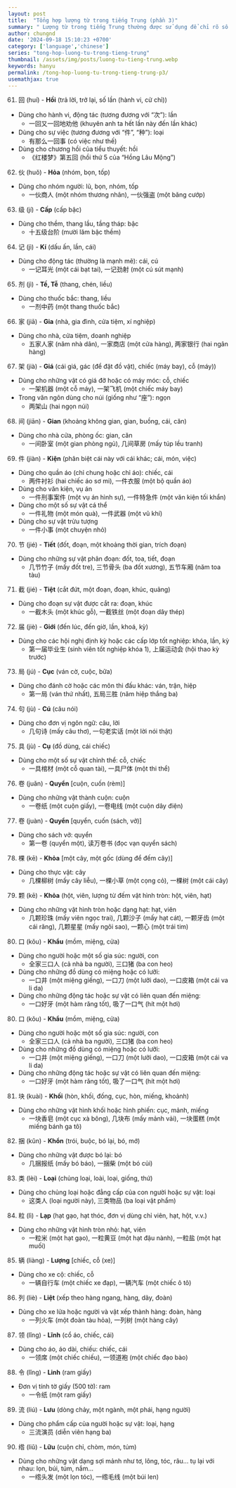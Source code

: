 ```yaml
---
layout: post
title:  "Tổng hợp lượng từ trong tiếng Trung (phần 3)"
summary: " Lượng từ trong tiếng Trung thường được sử dụng để chỉ rõ số lượng hoặc mức độ của một đối tượng nào đó trong câu"
author: chungnd
date: '2024-09-18 15:10:23 +0700'
category: ['language','chinese']
series: "tong-hop-luong-tu-trong-tieng-trung"
thumbnail: /assets/img/posts/luong-tu-tieng-trung.webp
keywords: hanyu
permalink: /tong-hop-luong-tu-trong-tieng-trung-p3/
usemathjax: true
---
```

61. 回 (huí) - **Hồi** (trả lời, trở lại, số lần (hành vi, cử chỉ))
* Dùng cho hành vi, động tác (tương đương với “次”): lần
  - 一回又一回地劝他 (khuyên anh ta hết lần này đến lần khác)
* Dùng cho sự việc (tương đương với “件”, “种”): loại
  - 有那么一回事 (có việc như thế)
* Dùng cho chương hồi của tiểu thuyết: hồi
  - 《红楼梦》第五回 (hồi thứ 5 của “Hồng Lâu Mộng”)

62. 伙 (huǒ) - **Hỏa** (nhóm, bọn, tốp)
* Dùng cho nhóm người: lũ, bọn, nhóm, tốp
  - 一伙商人 (một nhóm thương nhân), 一伙强盗 (một băng cướp)

63. 级 (jí) - **Cấp** (cấp bậc)
* Dùng cho thềm, thang lầu, tầng tháp: bậc
  - 十五级台阶 (mười lăm bậc thềm)

64. 记 (jì) - **Kí** (dấu ấn, lần, cái)
* Dùng cho động tác (thường là mạnh mẽ): cái, cú
  - 一记耳光 (một cái bạt tai), 一记劲射 (một cú sút mạnh)

65. 剂 (jì) - **Tề, Tễ** (thang, chén, liều)
* Dùng cho thuốc bắc: thang, liều
  - 一剂中药 (một thang thuốc bắc)

66. 家 (jiā) - **Gia** (nhà, gia đình, cửa tiệm, xí nghiệp)
* Dùng cho nhà, cửa tiệm, doanh nghiệp
  - 五家人家 (năm nhà dân), 一家商店 (một cửa hàng), 两家银行 (hai ngân hàng)

67. 架 (jià) - **Giá** (cái giá, gác (để đặt đồ vật), chiếc (máy bay), cỗ (máy))
* Dùng cho những vật có giá đỡ hoặc có máy móc: cỗ, chiếc
  - 一架机器 (một cỗ máy), 一架飞机 (một chiếc máy bay)
* Trong văn ngôn dùng cho núi (giống như “座”): ngọn
  - 两架山 (hai ngọn núi)

68. 间 (jiān) - **Gian** (khoảng không gian, gian, buồng, cái, căn)
* Dùng cho nhà cửa, phòng ốc: gian, căn
  - 一间卧室 (một gian phòng ngủ), 几间草房 (mấy túp lều tranh)

69. 件 (jiàn) - **Kiện** (phân biệt cái này với cái khác; cái, món, việc)
* Dùng cho quần áo (chỉ chung hoặc chỉ áo): chiếc, cái
  - 两件衬衫 (hai chiếc áo sơ mi), 一件衣服 (một bộ quần áo)
* Dùng cho văn kiện, vụ án
  - 一件刑事案件 (một vụ án hình sự), 一件特急件 (một văn kiện tối khẩn)
* Dùng cho một số sự vật cá thể
  - 一件礼物 (một món quà), 一件武器 (một vũ khí)
* Dùng cho sự vật trừu tượng
  - 一件小事 (một chuyện nhỏ)

70. 节 (jié) - **Tiết** (đốt, đoạn, một khoảng thời gian, trích đoạn)
* Dùng cho những sự vật phân đoạn: đốt, toa, tiết, đoạn
  - 几节竹子 (mấy đốt tre), 三节骨头 (ba đốt xương), 五节车厢 (năm toa tàu)

71. 截 (jié) - **Tiệt** (cắt đứt, một đoạn, đoạn, khúc, quãng)
* Dùng cho đoạn sự vật được cắt ra: đoạn, khúc
  - 一截木头 (một khúc gỗ), 一截铁丝 (một đoạn dây thép)

72. 届 (jiè) - **Giới** (đến lúc, đến giờ, lần, khoá, kỳ)
* Dùng cho các hội nghị định kỳ hoặc các cấp lớp tốt nghiệp: khóa, lần, kỳ
  - 第一届毕业生 (sinh viên tốt nghiệp khóa 1), 上届运动会 (hội thao kỳ trước)

73. 局 (jú) - **Cục** (ván cờ, cuộc, bữa)
* Dùng cho đánh cờ hoặc các môn thi đấu khác: ván, trận, hiệp
  - 第一局 (ván thứ nhất), 五局三胜 (năm hiệp thắng ba)

74. 句 (jù) - **Cú** (câu nói)
* Dùng cho đơn vị ngôn ngữ: câu, lời
  - 几句诗 (mấy câu thơ), 一句老实话 (một lời nói thật)

75. 具 (jù) - **Cụ** (đồ dùng, cái chiếc)
* Dùng cho một số sự vật chỉnh thể: cỗ, chiếc
  - 一具棺材 (một cỗ quan tài), 一具尸体 (một thi thể)

76. 卷 (juǎn) - **Quyển** [cuộn, cuốn (rèm)]
* Dùng cho những vật thành cuộn: cuộn
  - 一卷纸 (một cuộn giấy), 一卷电线 (một cuộn dây điện)

77. 卷 (juàn) - **Quyển** [quyển, cuốn (sách, vở)]
* Dùng cho sách vở: quyển
  - 第一卷 (quyển một), 读万卷书 (đọc vạn quyển sách)

78. 棵 (kē) - **Khỏa** [một cây, một gốc (dùng để đếm cây)]
* Dùng cho thực vật: cây
  - 几棵柳树 (mấy cây liễu), 一棵小草 (một cọng cỏ), 一棵树 (một cái cây)

79. 颗 (kē) - **Khỏa** (hột, viên, lượng từ đếm vật hình tròn: hột, viên, hạt)
* Dùng cho những vật hình tròn hoặc dạng hạt: hạt, viên
  - 几颗珍珠 (mấy viên ngọc trai), 几颗沙子 (mấy hạt cát), 一颗牙齿 (một cái răng), 几颗星星 (mấy ngôi sao), 一颗心 (một trái tim)

80. 口 (kǒu) - **Khẩu** (mồm, miệng, cửa)
* Dùng cho người hoặc một số gia súc: người, con
  - 全家三口人 (cả nhà ba người), 三口猪 (ba con heo)
* Dùng cho những đồ dùng có miệng hoặc có lưỡi:
  - 一口井 (một miệng giếng), 一口刀 (một lưỡi dao), 一口皮箱 (một cái va li da)
* Dùng cho những động tác hoặc sự vật có liên quan đến miệng:
  - 一口好牙 (một hàm răng tốt), 吸了一口气 (hít một hơi)

80. 口 (kǒu) - **Khẩu** (mồm, miệng, cửa)
* Dùng cho người hoặc một số gia súc: người, con
  - 全家三口人 (cả nhà ba người), 三口猪 (ba con heo)
* Dùng cho những đồ dùng có miệng hoặc có lưỡi:
  - 一口井 (một miệng giếng), 一口刀 (một lưỡi dao), 一口皮箱 (một cái va li da)
* Dùng cho những động tác hoặc sự vật có liên quan đến miệng:
  - 一口好牙 (một hàm răng tốt), 吸了一口气 (hít một hơi)

81. 块 (kuài) - **Khối** (hòn, khối, đống, cục, hòn, miếng, khoảnh)
* Dùng cho những vật hình khối hoặc hình phiến: cục, mảnh, miếng
  - 一块香皂 (một cục xà bông), 几块布 (mấy mảnh vải), 一块蛋糕 (một miếng bánh ga tô)

82. 捆 (kǔn) - **Khổn** (trói, buộc, bó lại, bó, mớ)
* Dùng cho những vật được bó lại: bó
  - 几捆报纸 (mấy bó báo), 一捆柴 (một bó củi)

83. 类 (lèi) - **Loại** (chủng loại, loài, loại, giống, thứ)
* Dùng cho chủng loại hoặc đẳng cấp của con người hoặc sự vật: loại
  - 这类人 (loại người này), 三类物品 (ba loại vật phẩm)

84. 粒 (lì) - **Lạp** (hạt gạo, hạt thóc, đơn vị dùng chỉ viên, hạt, hột, v.v.)
* Dùng cho những vật hình tròn nhỏ: hạt, viên
  - 一粒米 (một hạt gạo), 一粒黄豆 (một hạt đậu nành), 一粒盐 (một hạt muối)

85. 辆 (liàng) - **Lượng** [chiếc, cỗ (xe)]
* Dùng cho xe cộ: chiếc, cỗ
  - 一辆自行车 (một chiếc xe đạp), 一辆汽车 (một chiếc ô tô)

86. 列 (liè) - **Liệt** (xếp theo hàng ngang, hàng, dãy, đoàn)
* Dùng cho xe lửa hoặc người và vật xếp thành hàng: đoàn, hàng
  - 一列火车 (một đoàn tàu hỏa), 一列树 (một hàng cây)

87. 领 (lǐng) - **Lĩnh** (cổ áo, chiếc, cái)
* Dùng cho áo, áo dài, chiếu: chiếc, cái
  - 一领席 (một chiếc chiếu), 一领道袍 (một chiếc đạo bào)

88. 令 (lǐng) - **Linh** (ram giấy)
* Đơn vị tính tờ giấy (500 tờ): ram
  - 一令纸 (một ram giấy)

89. 流 (liú) - **Lưu** (dòng chảy, một ngành, một phái, hạng người)
* Dùng cho phẩm cấp của người hoặc sự vật: loại, hạng
  - 三流演员 (diễn viên hạng ba)

90. 绺 (liǔ) - **Lữu** (cuộn chỉ, chòm, món, túm)
* Dùng cho những vật dạng sợi mảnh như tơ, lông, tóc, râu... tụ lại với nhau: lọn, búi, túm, nắm...
  - 一绺头发 (một lọn tóc), 一绺毛线 (một búi len)
